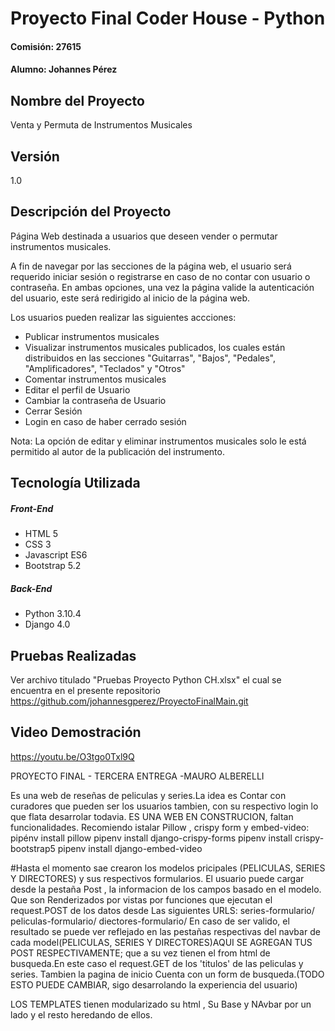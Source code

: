 
# Proyecto Final Coder House - Python
#### Comisión: 27615
#### Alumno: Johannes Pérez

## Nombre del Proyecto
Venta y Permuta de Instrumentos Musicales

## Versión
1.0

## Descripción del Proyecto
Página Web destinada a usuarios que deseen vender o permutar instrumentos musicales.

A fin de navegar por las secciones de la página web, el usuario será requerido iniciar sesión o registrarse en caso de no contar con usuario o contraseña. En ambas opciones, una vez la página valide la autenticación del usuario, este será redirigido al inicio de la página web.

Los usuarios pueden realizar las siguientes accciones:
- Publicar instrumentos musicales
- Visualizar instrumentos musicales publicados, los cuales están distribuidos en las secciones "Guitarras", "Bajos", "Pedales", "Amplificadores", "Teclados" y "Otros"
- Comentar instrumentos musicales
- Editar el perfil de Usuario
- Cambiar la contraseña de Usuario
- Cerrar Sesión
- Login en caso de haber cerrado sesión

Nota: La opción de editar y eliminar instrumentos musicales solo le está permitido al autor de la publicación del instrumento.

## Tecnología Utilizada

##### Front-End
- HTML 5
- CSS 3
- Javascript ES6
- Bootstrap 5.2

##### Back-End
- Python 3.10.4
- Django 4.0

## Pruebas Realizadas

Ver archivo titulado "Pruebas Proyecto Python CH.xlsx" el cual se encuentra en el presente repositorio https://github.com/johannesgperez/ProyectoFinalMain.git

## Video Demostración

https://youtu.be/O3tgo0Txl9Q



PROYECTO FINAL - TERCERA ENTREGA -MAURO ALBERELLI

Es una web de reseñas de peliculas y series.La idea es Contar con curadores que pueden ser los usuarios tambien, con su respectivo login lo que flata desarrolar todavia.
ES UNA WEB EN CONSTRUCION, faltan funcionalidades.
Recomiendo istalar Pillow , crispy form y embed-video:
pipénv install pillow
pipenv install django-crispy-forms
pipenv install crispy-bootstrap5 
pipenv install django-embed-video


#Hasta el momento sae crearon los modelos pricipales (PELICULAS, SERIES Y DIRECTORES) y sus respectivos formularios.
El usuario puede cargar desde la pestaña Post , la informacion de los campos basado en el modelo. Que son Renderizados por vistas por funciones que ejecutan el request.POST de los datos desde Las siguientes URLS: series-formulario/
                                        peliculas-formulario/
                                        diectores-formulario/
En caso de ser valido, el resultado se puede ver reflejado en las pestañas respectivas del navbar de cada model(PELICULAS, SERIES Y DIRECTORES)AQUI SE AGREGAN TUS POST RESPECTIVAMENTE; que a su vez tienen el from html de busqueda.En este caso el request.GET de los 'titulos' de las peliculas y series.
Tambien la pagina de inicio Cuenta con un form de busqueda.(TODO ESTO PUEDE CAMBIAR, sigo desarrolando la experiencia del usuario)

LOS TEMPLATES tienen modularizado su html , Su Base y NAvbar por un lado y el resto heredando de ellos.






